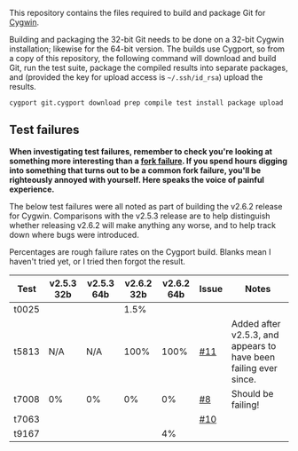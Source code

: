 This repository contains the files required to build and package Git for [Cygwin][].

Building and packaging the 32-bit Git needs to be done on a 32-bit Cygwin installation; likewise for the 64-bit version.  The builds use Cygport, so from a copy of this repository, the following command will download and build Git, run the test suite, package the compiled results into separate packages, and (provided the key for upload access is `~/.ssh/id_rsa`) upload the results.

    cygport git.cygport download prep compile test install package upload

## Test failures

**When investigating test failures, remember to check you're looking at something more interesting than a [fork failure][].  If you spend hours digging into something that turns out to be a common fork failure, you'll be righteously annoyed with yourself.  Here speaks the voice of painful experience.**

The below test failures were all noted as part of building the v2.6.2 release for Cygwin.  Comparisons with the v2.5.3 release are to help distinguish whether releasing v2.6.2 will make anything any worse, and to help track down where bugs were introduced.

Percentages are rough failure rates on the Cygport build.  Blanks mean I haven't tried yet, or I tried then forgot the result.

Test  | v2.5.3 32b | v2.5.3 64b | v2.6.2 32b | v2.6.2 64b | Issue   | Notes
------|------------|------------|------------|------------|---------|-------
t0025 |            |            | 1.5%       |            |         |
t5813 | N/A        | N/A        | 100%       | 100%       | [#11][] | Added after v2.5.3, and appears to have been failing ever since.
t7008 | 0%         | 0%         | 0%         | 0%         | [#8][]  | Should be failing!
t7063 |            |            |            |            | [#10][] |
t9167 |            |            |            | 4%         |         |

[Cygwin]: http://www.cygwin.com
[fork failure]: https://cygwin.com/faq.html#faq.using.fixing-fork-failures
[#8]: https://github.com/me-and/Cygwin-Git/issues/8
[#10]: https://github.com/me-and/Cygwin-Git/issues/10
[#11]: https://github.com/me-and/Cygwin-Git/issues/11
